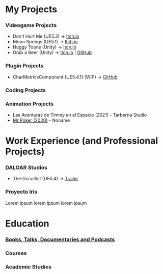 # My Projects
### Videogame Projects
- Don't Hurt Me (UE5.3) -> [Itch.io](https://duarto0games.itch.io/dont-hurt-me)
- Moon Springs (UE5.1) -> [Itch.io](https://holychilligames.itch.io/moonsprings)
- Huggy Toons (Unity) -> [Itch.io](https://koffigamestudio.itch.io/the-good-neighborino)
- Grab a Beer (Unity) -> [Itch.io](https://duarto0games.itch.io/garimbas) | [GitHub](https://github.com/duartemv00/dmv_game_unity_GrabABeer)
### Plugin Projects
- CharMetricsComponent (UE5.4.1) (WIP) -> [GitHub](https://github.com/duartemv00/dmv_plugin_ue5.4.1_CharMetricsSystem)
### Coding Projects
### Animation Projects
 - Las Aventuras de Timmy en el Espacio (2021) - Tarberna Studio
 - [Mr Poker (2020)](https://vimeo.com/510216325) - Noname

# Work Experience (and Professional Projects)
### DALOAR Studios
- The Occultist (UE5.4) -> [Trailer](https://www.youtube.com/watch?v=cvD76zgljNY&t=1s)
### Proyecto Iris
Lorem ipsum lorem ipsum lorem ipsum

# Education
### [Books, Talks, Documentaries and Podcasts](https://github.com/duartemv00/Library)
### Courses
### Academic Studies




